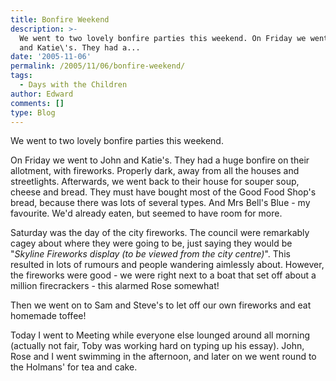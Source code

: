 ```yaml
---
title: Bonfire Weekend
description: >-
  We went to two lovely bonfire parties this weekend. On Friday we went to John
  and Katie\'s. They had a...
date: '2005-11-06'
permalink: /2005/11/06/bonfire-weekend/
tags:
  - Days with the Children
author: Edward
comments: []
type: Blog
---
```


We went to two lovely bonfire parties this weekend.

On Friday we went to John and Katie\'s. They had a huge bonfire on their
allotment, with fireworks. Properly dark, away from all the houses and
streetlights. Afterwards, we went back to their house for souper soup,
cheese and bread. They must have bought most of the Good Food Shop\'s
bread, because there was lots of several types. And Mrs Bell\'s Blue -
my favourite. We\'d already eaten, but seemed to have room for more.

Saturday was the day of the city fireworks. The council were remarkably
cagey about where they were going to be, just saying they would be
\"*Skyline Fireworks display (to be viewed from the city centre)*\".
This resulted in lots of rumours and people wandering aimlessly about.
However, the fireworks were good - we were right next to a boat that set
off about a million firecrackers - this alarmed Rose somewhat!

Then we went on to Sam and Steve\'s to let off our own fireworks and eat
homemade toffee!

Today I went to Meeting while everyone else lounged around all morning
(actually not fair, Toby was working hard on typing up his essay). John,
Rose and I went swimming in the afternoon, and later on we went round to
the Holmans\' for tea and cake.

